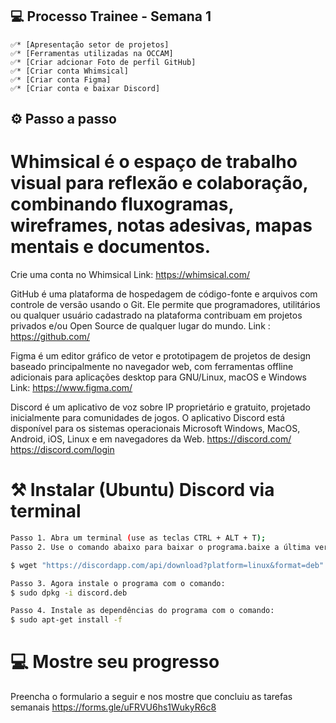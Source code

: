 
## 💻 Processo Trainee - Semana 1
<!--ts-->
    ✅* [Apresentação setor de projetos]
    ✅* [Ferramentas utilizadas na OCCAM]
    ✅* [Criar adcionar Foto de perfil GitHub]
    ✅* [Criar conta Whimsical]
    ✅* [Criar conta Figma]
    ✅* [Criar conta e baixar Discord]
      
<!--te-->


## ⚙️ Passo a passo

 # Whimsical é o espaço de trabalho visual para reflexão e colaboração, combinando fluxogramas, wireframes, notas adesivas, mapas mentais e documentos.
Crie uma conta no Whimsical
Link: https://whimsical.com/

 GitHub é uma plataforma de hospedagem de código-fonte e arquivos com controle de versão usando o Git. Ele permite que programadores, utilitários ou qualquer usuário cadastrado na plataforma contribuam em projetos privados e/ou Open Source de qualquer lugar do mundo.
Link : https://github.com/

 Figma é um editor gráfico de vetor e prototipagem de projetos de design baseado principalmente no navegador web, com ferramentas offline adicionais para aplicações desktop para GNU/Linux, macOS e Windows
Link: https://www.figma.com/

 Discord é um aplicativo de voz sobre IP proprietário e gratuito, projetado inicialmente para comunidades de jogos. O aplicativo Discord está disponível para os sistemas operacionais Microsoft Windows, MacOS, Android, iOS, Linux e em navegadores da Web.
https://discord.com/
https://discord.com/login

# ⚒️ Instalar (Ubuntu) Discord via terminal
```bash
Passo 1. Abra um terminal (use as teclas CTRL + ALT + T);
Passo 2. Use o comando abaixo para baixar o programa.baixe a última versão e salve-o com o nome discord.deb:

$ wget "https://discordapp.com/api/download?platform=linux&format=deb" -O discord.deb

Passo 3. Agora instale o programa com o comando:
$ sudo dpkg -i discord.deb

Passo 4. Instale as dependências do programa com o comando:
$ sudo apt-get install -f
```
# 💻 Mostre seu progresso
Preencha o formulario a seguir e nos mostre que concluiu as tarefas semanais
https://forms.gle/uFRVU6hs1WukyR6c8


 
